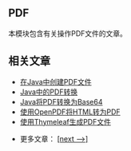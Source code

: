 ## PDF

本模块包含有关操作PDF文件的文章。

## 相关文章

+ [在Java中创建PDF文件](docs/在Java中创建PDF文件.md)
+ [Java中的PDF转换](docs/Java中的PDF转换.md)
+ [Java将PDF转换为Base64](docs/Java将PDF转换为Base64.md)
+ [使用OpenPDF将HTML转为PDF](docs/使用OpenPDF将HTML转为PDF.md)
+ [使用Thymeleaf生成PDF文件](docs/使用Thymeleaf生成PDF文件.md)

- 更多文章： [[next -->]](../pdf-2/README.md)